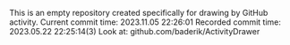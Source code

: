 This is an empty repository created specifically for drawing by GitHub activity.
Current commit time: 2023.11.05 22:26:01
Recorded commit time: 2023.05.22 22:25:14(3)
Look at: github.com/baderik/ActivityDrawer
